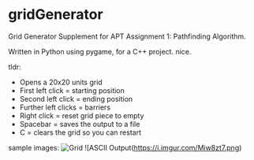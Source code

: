 # gridGenerator
Grid Generator Supplement for APT Assignment 1: Pathfinding Algorithm.

Written in Python using pygame, for a C++ project. nice.

tldr:
* Opens a 20x20 units grid
* First left click = starting position
* Second left click = ending position
* Further left clicks = barriers
* Right click = reset grid piece to empty
* Spacebar = saves the output to a file
* C = clears the grid so you can restart

sample images:
![Grid](https://i.imgur.com/Miw8zt7.png)
![ASCII Output(https://i.imgur.com/Miw8zt7.png)
